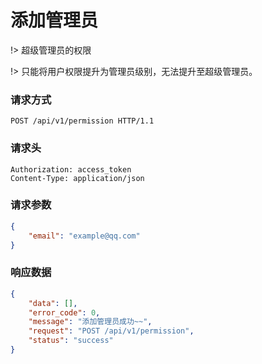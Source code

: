 # 添加管理员

!> 超级管理员的权限

!> 只能将用户权限提升为管理员级别，无法提升至超级管理员。

### 请求方式

```http
POST /api/v1/permission HTTP/1.1
```

### 请求头

```http
Authorization: access_token
Content-Type: application/json
```

### 请求参数

```json
{
    "email": "example@qq.com"
}
```

### 响应数据

```json
{
    "data": [],
    "error_code": 0,
    "message": "添加管理员成功~~",
    "request": "POST /api/v1/permission",
    "status": "success"
}
```





